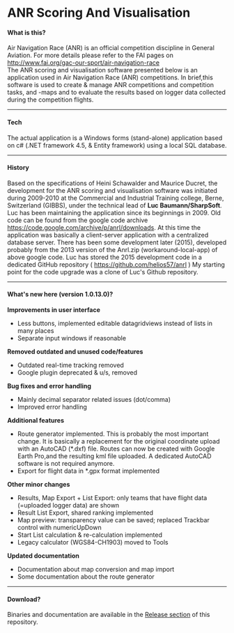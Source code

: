 # ANR Scoring And Visualisation
#### What is this?
Air Navigation Race (ANR) is an official competition discipline in General Aviation. 
For more details please refer to the FAI pages on http://www.fai.org/gac-our-sport/air-navigation-race  
The ANR scoring and visualisation software presented below is an application used in Air Navigation Race (ANR) competitions.
In brief,this software is used to create & manage ANR competitions and competition tasks, and -maps 
and to evaluate the results based on logger data collected during the competition flights. 

---
#### Tech
The actual application is a Windows forms (stand-alone) application based on c# (.NET framework 4.5, & Entity framework) using a local SQL database.

---
#### History
Based on the specifications of Heini Schawalder and Maurice Ducret, the development for the ANR scoring and visualisation 
software was initiated during 2009-2010 at the Commercial and Industrial Training college, Berne, Switzerland (GIBBS), 
under the technical lead of **Luc Baumann/SharpSoft**. Luc has been maintaining the application since its beginnings in 2009.
Old code can be found from the google code archive https://code.google.com/archive/p/anrl/downloads. 
At this time the application was basically a client-server application with a centralized database server.
There has been some development later (2015), developed probably from the 2013 version of the Anrl.zip (workaround-local-app) of above google code. 
Luc has stored the 2015 development code in a dedicated GitHub repository ( https://github.com/helios57/anrl )
My starting point for the code upgrade was a clone of Luc's Github repository.

--- 
#### What's new here (version 1.0.13.0)?
**Improvements in user interface**

* Less buttons, implemented editable datagridviews instead of lists in many places
* Separate input windows if reasonable

**Removed outdated and unused code/features**
* Outdated real-time tracking removed
* Google plugin deprecated & u/s, removed

**Bug fixes and error handling** 
* Mainly decimal separator related issues (dot/comma)
* Improved error handling

**Additional features** 
* Route generator implemented. This is probably the most important change. 
It is basically a replacement for the original coordinate upload with an AutoCAD (*.dxf) file. Routes can now be created with Google Earth Pro,and the resulting kml file uploaded. A dedicated AutoCAD software is not required anymore.
* Export for flight data in *.gpx format implemented

**Other minor changes**
* Results, Map Export + List Export: only teams that have flight data (=uploaded logger data) are shown 
* Result List Export, shared ranking implemented
* Map preview: transparency value can be saved; replaced Trackbar control with numericUpDown
* Start List calculation & re-calculation implemented
* Legacy calculator (WGS84-CH1903) moved to Tools

**Updated documentation** 
* Documentation about map conversion and map import
* Some documentation about the route generator

---
#### Download?
Binaries and documentation are available in the [Release section](../../releases) of this repository.